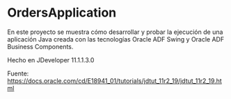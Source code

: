 # OrdersApplication

En este proyecto se muestra cómo desarrollar y probar la ejecución de una aplicación Java creada con las tecnologías Oracle ADF Swing y Oracle ADF Business Components.

Hecho en JDeveloper 11.1.1.3.0

Fuente: https://docs.oracle.com/cd/E18941_01/tutorials/jdtut_11r2_19/jdtut_11r2_19.html

